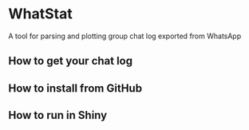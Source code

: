# WhatStat
A tool for parsing and plotting group chat log exported from WhatsApp

## How to get your chat log

## How to install from GitHub

## How to run in Shiny 


